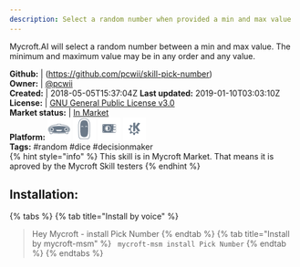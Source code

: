 ```yaml
---
description: Select a random number when provided a min and max value
---
```

Mycroft.AI will select a random number between a min and max value.
The minimum and maximum value may be in any order and any value.

**Github:** | (https://github.com/pcwii/skill-pick-number)  
**Owner:** | [@pcwii](https://github.com/pcwii)  
**Created:** | 2018-05-05T15:37:04Z  **Last updated:** 2019-01-10T03:03:10Z  
**License:** | [GNU General Public License v3.0](https://api.github.com/licenses/gpl-3.0)  
**Market status:** | [In Market](https://market.mycroft.ai/skill/pick-number)  
**Platform:**   ![](.gitbook/assets/mark-1-icon.png)  ![](.gitbook/assets/mark-2-icon.png)  ![](.gitbook/assets/picroft-icon.png)  ![](.gitbook/assets/kde.png)   
**Tags:** \#random \#dice \#decisionmaker   
{% hint style="info" %}
This skill is in Mycroft Market. That means it is aproved by the Mycroft Skill testers
{% endhint %}
    
## Installation:  
{% tabs %}
{% tab title="Install by voice" %}
> Hey Mycroft - install Pick Number
{% endtab %}
  {% tab title="Install by mycroft-msm" %}
``` mycroft-msm install Pick Number```
{% endtab %}
  {% endtabs %}
  